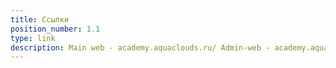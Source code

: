 ```yaml
---
title: Ссылки
position_number: 1.1
type: link
description: Main web - academy.aquaclouds.ru/ Admin-web - academy.aquaclouds.ru/admin
---
```



